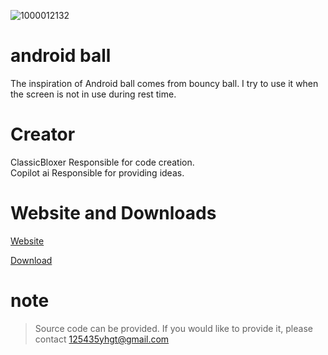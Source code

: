 ![1000012132](https://github.com/user-attachments/assets/41fd59c9-1c5f-4af8-af11-349a1a888985)

# android ball  
The inspiration of Android ball comes from bouncy ball. I try to use it when the screen is not in use during rest time. 
  
# Creator  
ClassicBloxer Responsible for code creation.  
Copilot ai Responsible for providing ideas.

# Website and Downloads
<a href="https://android-ball.netlify.app/" class="button pill">Website</a>

<a href="https://github.com/ClassicBloxer/Android-ball/edit/main/Download/com.system.android.ball_1.0.apk" class="button pill">Download</a>




# note
> Source code can be provided. If you would like to provide it, please contact 125435yhgt@gmail.com


